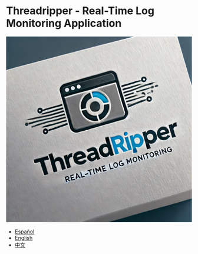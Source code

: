 # Threadripper - Real-Time Log Monitoring Application

![Threadripper](https://raw.githubusercontent.com/israellopezdeveloper/threadripper/refs/heads/metadata-branch/logo.png)

- [Español](docs/README.es.md)
- [English](docs/README.en.md)
- [中文](docs/README.zh.md)
